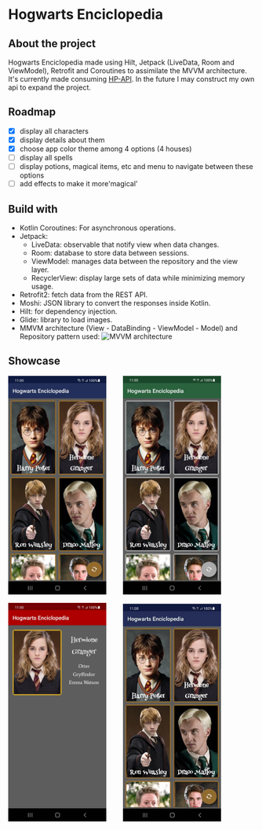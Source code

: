 # Hogwarts Enciclopedia

## About the project

Hogwarts Enciclopedia made using Hilt, Jetpack (LiveData, Room and ViewModel), Retrofit and Coroutines to assimilate the MVVM architecture. It's currently made consuming [HP-API](https://hp-api.herokuapp.com/). In the future I may construct my own api to expand the project.

## Roadmap

- [x] display all characters
- [x] display details about them
- [x] choose app color theme among 4 options (4 houses)
- [ ] display all spells
- [ ] display potions, magical items, etc and menu to navigate between these options
- [ ] add effects to make it more'magical'

## Build with

- Kotlin Coroutines: For asynchronous operations.
- Jetpack:
  - LiveData: observable that notify view when data changes.
  - Room: database to store data between sessions.
  - ViewModel: manages data between the repository and the view layer.
  - RecyclerView: display large sets of data while minimizing memory usage.
- Retrofit2: fetch data from the REST API.
- Moshi: JSON library to convert the responses inside Kotlin.
- Hilt: for dependency injection.
- Glide: library to load images.
- MMVM architecture (View - DataBinding - ViewModel - Model) and Repository pattern used:
![MVVM architecture](https://developer.android.com/topic/libraries/architecture/images/final-architecture.png)

## Showcase

<img src="previews/home.jpg" alt="Home screen" width="200" /> <img src="previews/slytherin.jpg" alt="Slytherin theme" width="200" hspace="30" /> 

<img src="previews/details.jpg" alt="Details screen" width="200" /> <img src="previews/change_theme.gif" alt="Change theme" width="200" hspace="30" />